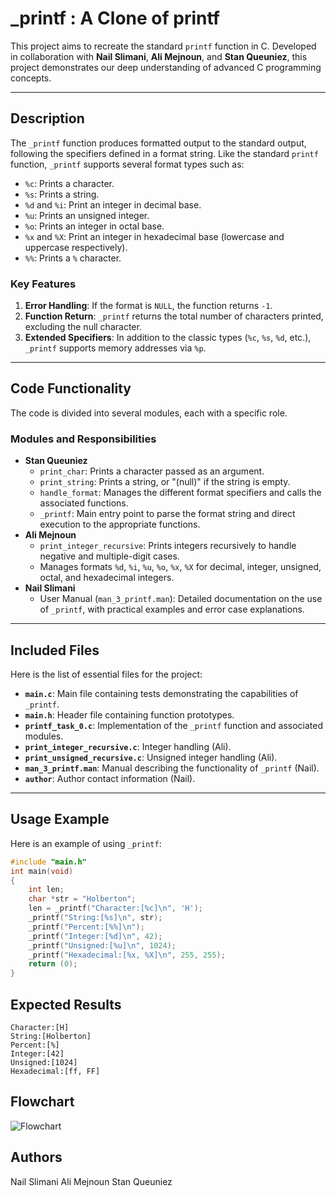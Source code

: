 # _printf : A Clone of printf

This project aims to recreate the standard `printf` function in C. Developed in collaboration with **Nail Slimani**, **Ali Mejnoun**, and **Stan Queuniez**, this project demonstrates our deep understanding of advanced C programming concepts.

---

## Description

The `_printf` function produces formatted output to the standard output, following the specifiers defined in a format string. Like the standard `printf` function, `_printf` supports several format types such as:
- `%c`: Prints a character.
- `%s`: Prints a string.
- `%d` and `%i`: Print an integer in decimal base.
- `%u`: Prints an unsigned integer.
- `%o`: Prints an integer in octal base.
- `%x` and `%X`: Print an integer in hexadecimal base (lowercase and uppercase respectively).
- `%%`: Prints a `%` character.

### Key Features

1. **Error Handling**: If the format is `NULL`, the function returns `-1`.
2. **Function Return**: `_printf` returns the total number of characters printed, excluding the null character.
3. **Extended Specifiers**: In addition to the classic types (`%c`, `%s`, `%d`, etc.), `_printf` supports memory addresses via `%p`.

---

## Code Functionality

The code is divided into several modules, each with a specific role.

### Modules and Responsibilities

- **Stan Queuniez**
	- `print_char`: Prints a character passed as an argument.
	- `print_string`: Prints a string, or "(null)" if the string is empty.
	- `handle_format`: Manages the different format specifiers and calls the associated functions.
	- `_printf`: Main entry point to parse the format string and direct execution to the appropriate functions.
- **Ali Mejnoun**
	- `print_integer_recursive`: Prints integers recursively to handle negative and multiple-digit cases.
	- Manages formats `%d`, `%i`, `%u`, `%o`, `%x`, `%X` for decimal, integer, unsigned, octal, and hexadecimal integers.
- **Nail Slimani**
	- User Manual (`man_3_printf.man`): Detailed documentation on the use of `_printf`, with practical examples and error case explanations.

---

## Included Files

Here is the list of essential files for the project:
- **`main.c`**: Main file containing tests demonstrating the capabilities of `_printf`.
- **`main.h`**: Header file containing function prototypes.
- **`printf_task_0.c`**: Implementation of the `_printf` function and associated modules.
- **`print_integer_recursive.c`**: Integer handling (Ali).
- **`print_unsigned_recursive.c`**: Unsigned integer handling (Ali).
- **`man_3_printf.man`**: Manual describing the functionality of `_printf` (Nail).
- **`author`**: Author contact information (Nail).

---

## Usage Example

Here is an example of using `_printf`:
```c
#include "main.h"
int main(void)
{
	int len;
	char *str = "Holberton";
	len = _printf("Character:[%c]\n", 'H');
	_printf("String:[%s]\n", str);
	_printf("Percent:[%%]\n");
	_printf("Integer:[%d]\n", 42);
	_printf("Unsigned:[%u]\n", 1024);
	_printf("Hexadecimal:[%x, %X]\n", 255, 255);
	return (0);
}
```

## Expected Results

```
Character:[H]
String:[Holberton]
Percent:[%]
Integer:[42]
Unsigned:[1024]
Hexadecimal:[ff, FF]
```
## Flowchart

![Flowchart](images/my-image.png)
## Authors

Nail Slimani
Ali Mejnoun
Stan Queuniez